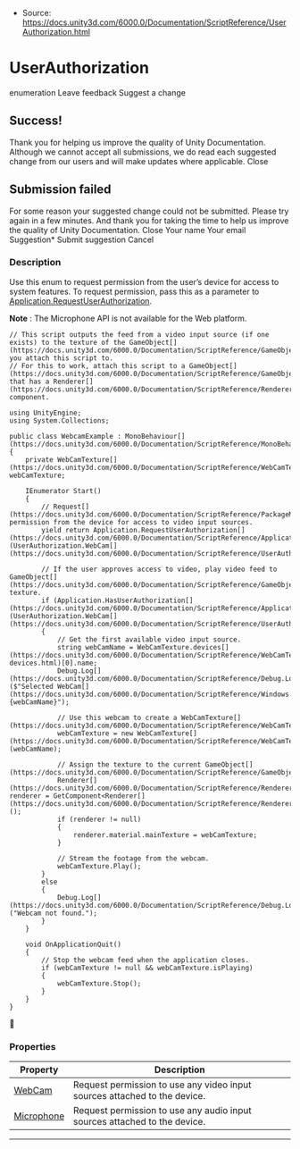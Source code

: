 * Source: https://docs.unity3d.com/6000.0/Documentation/ScriptReference/UserAuthorization.html

# UserAuthorization
enumeration
Leave feedback
Suggest a change
## Success!
Thank you for helping us improve the quality of Unity Documentation. Although we cannot accept all submissions, we do read each suggested change from our users and will make updates where applicable.
Close
## Submission failed
For some reason your suggested change could not be submitted. Please <a>try again</a> in a few minutes. And thank you for taking the time to help us improve the quality of Unity Documentation.
Close
Your name Your email Suggestion* Submit suggestion
Cancel
### Description
Use this enum to request permission from the user’s device for access to system features.
To request permission, pass this as a parameter to [Application.RequestUserAuthorization](https://docs.unity3d.com/6000.0/Documentation/ScriptReference/Application.RequestUserAuthorization.html).   
  
**Note** : The Microphone API is not available for the Web platform.
```
// This script outputs the feed from a video input source (if one exists) to the texture of the GameObject[](https://docs.unity3d.com/6000.0/Documentation/ScriptReference/GameObject.html) you attach this script to. 
// For this to work, attach this script to a GameObject[](https://docs.unity3d.com/6000.0/Documentation/ScriptReference/GameObject.html) that has a Renderer[](https://docs.unity3d.com/6000.0/Documentation/ScriptReference/Renderer.html) component.   
  
using UnityEngine;
using System.Collections;  
  
public class WebcamExample : MonoBehaviour[](https://docs.unity3d.com/6000.0/Documentation/ScriptReference/MonoBehaviour.html)
{
    private WebCamTexture[](https://docs.unity3d.com/6000.0/Documentation/ScriptReference/WebCamTexture.html) webCamTexture;  
  
    IEnumerator Start()
    {
        // Request[](https://docs.unity3d.com/6000.0/Documentation/ScriptReference/PackageManager.Requests.Request.html) permission from the device for access to video input sources. 
        yield return Application.RequestUserAuthorization[](https://docs.unity3d.com/6000.0/Documentation/ScriptReference/Application.RequestUserAuthorization.html)(UserAuthorization.WebCam[](https://docs.unity3d.com/6000.0/Documentation/ScriptReference/UserAuthorization.WebCam.html));
        
        // If the user approves access to video, play video feed to GameObject[](https://docs.unity3d.com/6000.0/Documentation/ScriptReference/GameObject.html)'s texture. 
        if (Application.HasUserAuthorization[](https://docs.unity3d.com/6000.0/Documentation/ScriptReference/Application.HasUserAuthorization.html)(UserAuthorization.WebCam[](https://docs.unity3d.com/6000.0/Documentation/ScriptReference/UserAuthorization.WebCam.html)))
        {
            // Get the first available video input source.
            string webCamName = WebCamTexture.devices[](https://docs.unity3d.com/6000.0/Documentation/ScriptReference/WebCamTexture-devices.html)[0].name;
            Debug.Log[](https://docs.unity3d.com/6000.0/Documentation/ScriptReference/Debug.Log.html)($"Selected WebCam[](https://docs.unity3d.com/6000.0/Documentation/ScriptReference/Windows.WebCam.WebCam.html): {webCamName}");  
  
            // Use this webcam to create a WebCamTexture[](https://docs.unity3d.com/6000.0/Documentation/ScriptReference/WebCamTexture.html).
            webCamTexture = new WebCamTexture[](https://docs.unity3d.com/6000.0/Documentation/ScriptReference/WebCamTexture.html)(webCamName);  
  
            // Assign the texture to the current GameObject[](https://docs.unity3d.com/6000.0/Documentation/ScriptReference/GameObject.html). 
            Renderer[](https://docs.unity3d.com/6000.0/Documentation/ScriptReference/Renderer.html) renderer = GetComponent<Renderer[](https://docs.unity3d.com/6000.0/Documentation/ScriptReference/Renderer.html)>();
            if (renderer != null)
            {
                renderer.material.mainTexture = webCamTexture;
            }  
  
            // Stream the footage from the webcam. 
            webCamTexture.Play();
        }
        else
        {
            Debug.Log[](https://docs.unity3d.com/6000.0/Documentation/ScriptReference/Debug.Log.html)("Webcam not found.");
        }
    }  
  
    void OnApplicationQuit()
    {
        // Stop the webcam feed when the application closes. 
        if (webCamTexture != null && webCamTexture.isPlaying)
        {
            webCamTexture.Stop();
        }
    }
}

```

### Properties
Property | Description  
---|---  
[WebCam](https://docs.unity3d.com/6000.0/Documentation/ScriptReference/UserAuthorization.WebCam.html) | Request permission to use any video input sources attached to the device.  
[Microphone](https://docs.unity3d.com/6000.0/Documentation/ScriptReference/UserAuthorization.Microphone.html) | Request permission to use any audio input sources attached to the device.  
* * *
